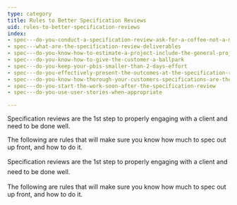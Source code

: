 ```yaml
---
type: category
title: Rules to Better Specification Reviews
uid: rules-to-better-specification-reviews
index:
- spec---do-you-conduct-a-specification-review-ask-for-a-coffee-not-a-marriage
- spec---what-are-the-specification-review-deliverables
- spec---do-you-know-how-to-estimate-a-project-include-the-general-project-costs
- spec---do-you-know-how-to-give-the-customer-a-ballpark
- spec---do-you-keep-your-pbis-smaller-than-2-days-effort
- spec---do-you-effectively-present-the-outcomes-at-the-specification-review-presentation
- spec---do-you-know-how-thorough-your-customers-specifications-are-there-are-5-levels
- spec---do-you-start-the-work-soon-after-the-specification-review
- spec---do-you-use-user-stories-when-appropriate

---
```

<p>​Specification reviews are the 1st step to properly engaging with a client and need to be done well. </p><p>The following are rules that will make sure you know how much to spec out up front, and how to do it.​</p>
<p>​​​<span style="line-height&#58;1.6;">Specification reviews are the 1st step to properly engaging with a client and need to be done well.</span></p><p>The following are rules that will make sure you know how much to spec out up front, and how to do it.​​</p>

